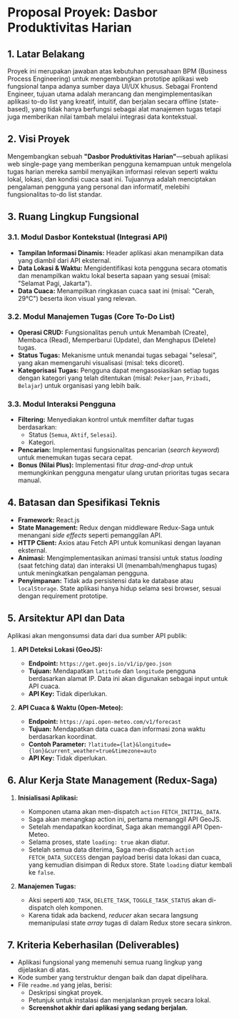 # Proposal Proyek: Dasbor Produktivitas Harian

## 1. Latar Belakang

Proyek ini merupakan jawaban atas kebutuhan perusahaan BPM (Business Process Engineering) untuk mengembangkan prototipe aplikasi web fungsional tanpa adanya sumber daya UI/UX khusus. Sebagai Frontend Engineer, tujuan utama adalah merancang dan mengimplementasikan aplikasi to-do list yang kreatif, intuitif, dan berjalan secara offline (state-based), yang tidak hanya berfungsi sebagai alat manajemen tugas tetapi juga memberikan nilai tambah melalui integrasi data kontekstual.

## 2. Visi Proyek

Mengembangkan sebuah **"Dasbor Produktivitas Harian"**—sebuah aplikasi web single-page yang memberikan pengguna kemampuan untuk mengelola tugas harian mereka sambil menyajikan informasi relevan seperti waktu lokal, lokasi, dan kondisi cuaca saat ini. Tujuannya adalah menciptakan pengalaman pengguna yang personal dan informatif, melebihi fungsionalitas to-do list standar.

## 3. Ruang Lingkup Fungsional

### 3.1. Modul Dasbor Kontekstual (Integrasi API)

- **Tampilan Informasi Dinamis:** Header aplikasi akan menampilkan data yang diambil dari API eksternal.
- **Data Lokasi & Waktu:** Mengidentifikasi kota pengguna secara otomatis dan menampilkan waktu lokal beserta sapaan yang sesuai (misal: "Selamat Pagi, Jakarta").
- **Data Cuaca:** Menampilkan ringkasan cuaca saat ini (misal: "Cerah, 29°C") beserta ikon visual yang relevan.

### 3.2. Modul Manajemen Tugas (Core To-Do List)

- **Operasi CRUD:** Fungsionalitas penuh untuk Menambah (Create), Membaca (Read), Memperbarui (Update), dan Menghapus (Delete) tugas.
- **Status Tugas:** Mekanisme untuk menandai tugas sebagai "selesai", yang akan memengaruhi visualisasi (misal: teks dicoret).
- **Kategorisasi Tugas:** Pengguna dapat mengasosiasikan setiap tugas dengan kategori yang telah ditentukan (misal: `Pekerjaan`, `Pribadi`, `Belajar`) untuk organisasi yang lebih baik.

### 3.3. Modul Interaksi Pengguna

- **Filtering:** Menyediakan kontrol untuk memfilter daftar tugas berdasarkan:
  - Status (`Semua`, `Aktif`, `Selesai`).
  - Kategori.
- **Pencarian:** Implementasi fungsionalitas pencarian (_search keyword_) untuk menemukan tugas secara cepat.
- **Bonus (Nilai Plus):** Implementasi fitur _drag-and-drop_ untuk memungkinkan pengguna mengatur ulang urutan prioritas tugas secara manual.

## 4. Batasan dan Spesifikasi Teknis

- **Framework:** React.js
- **State Management:** Redux dengan middleware Redux-Saga untuk menangani _side effects_ seperti pemanggilan API.
- **HTTP Client:** Axios atau Fetch API untuk komunikasi dengan layanan eksternal.
- **Animasi:** Mengimplementasikan animasi transisi untuk status _loading_ (saat fetching data) dan interaksi UI (menambah/menghapus tugas) untuk meningkatkan pengalaman pengguna.
- **Penyimpanan:** Tidak ada persistensi data ke database atau `localStorage`. State aplikasi hanya hidup selama sesi browser, sesuai dengan requirement prototipe.

## 5. Arsitektur API dan Data

Aplikasi akan mengonsumsi data dari dua sumber API publik:

1.  **API Deteksi Lokasi (GeoJS):**

    - **Endpoint:** `https://get.geojs.io/v1/ip/geo.json`
    - **Tujuan:** Mendapatkan `latitude` dan `longitude` pengguna berdasarkan alamat IP. Data ini akan digunakan sebagai input untuk API cuaca.
    - **API Key:** Tidak diperlukan.

2.  **API Cuaca & Waktu (Open-Meteo):**
    - **Endpoint:** `https://api.open-meteo.com/v1/forecast`
    - **Tujuan:** Mendapatkan data cuaca dan informasi zona waktu berdasarkan koordinat.
    - **Contoh Parameter:** `?latitude={lat}&longitude={lon}&current_weather=true&timezone=auto`
    - **API Key:** Tidak diperlukan.

## 6. Alur Kerja State Management (Redux-Saga)

1.  **Inisialisasi Aplikasi:**

    - Komponen utama akan men-dispatch `action` `FETCH_INITIAL_DATA`.
    - Saga akan menangkap action ini, pertama memanggil API GeoJS.
    - Setelah mendapatkan koordinat, Saga akan memanggil API Open-Meteo.
    - Selama proses, state `loading: true` akan diatur.
    - Setelah semua data diterima, Saga men-dispatch `action` `FETCH_DATA_SUCCESS` dengan payload berisi data lokasi dan cuaca, yang kemudian disimpan di Redux store. State `loading` diatur kembali ke `false`.

2.  **Manajemen Tugas:**
    - Aksi seperti `ADD_TASK`, `DELETE_TASK`, `TOGGLE_TASK_STATUS` akan di-dispatch oleh komponen.
    - Karena tidak ada backend, _reducer_ akan secara langsung memanipulasi state _array_ tugas di dalam Redux store secara sinkron.

## 7. Kriteria Keberhasilan (Deliverables)

- Aplikasi fungsional yang memenuhi semua ruang lingkup yang dijelaskan di atas.
- Kode sumber yang terstruktur dengan baik dan dapat dipelihara.
- File `readme.md` yang jelas, berisi:
  - Deskripsi singkat proyek.
  - Petunjuk untuk instalasi dan menjalankan proyek secara lokal.
  - **Screenshot akhir dari aplikasi yang sedang berjalan.**

